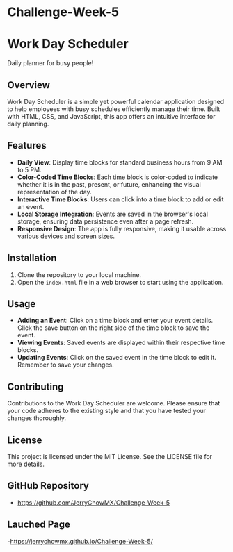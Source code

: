 # Challenge-Week-5

# Work Day Scheduler
Daily planner for busy people! 

## Overview

Work Day Scheduler is a simple yet powerful calendar application designed to help employees with busy schedules efficiently manage their time. Built with HTML, CSS, and JavaScript, this app offers an intuitive interface for daily planning.

## Features

- **Daily View**: Display time blocks for standard business hours from 9 AM to 5 PM.
- **Color-Coded Time Blocks**: Each time block is color-coded to indicate whether it is in the past, present, or future, enhancing the visual representation of the day.
- **Interactive Time Blocks**: Users can click into a time block to add or edit an event.
- **Local Storage Integration**: Events are saved in the browser's local storage, ensuring data persistence even after a page refresh.
- **Responsive Design**: The app is fully responsive, making it usable across various devices and screen sizes.

## Installation

1. Clone the repository to your local machine.
2. Open the `index.html` file in a web browser to start using the application.

## Usage

- **Adding an Event**: Click on a time block and enter your event details. Click the save button on the right side of the time block to save the event.
- **Viewing Events**: Saved events are displayed within their respective time blocks.
- **Updating Events**: Click on the saved event in the time block to edit it. Remember to save your changes.

## Contributing

Contributions to the Work Day Scheduler are welcome. Please ensure that your code adheres to the existing style and that you have tested your changes thoroughly.

## License

This project is licensed under the MIT License. See the LICENSE file for more details.

## GitHub Repository
- https://github.com/JerryChowMX/Challenge-Week-5

## Lauched Page
-https://jerrychowmx.github.io/Challenge-Week-5/ 

